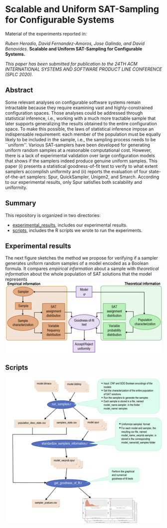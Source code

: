 # Scalable and Uniform SAT-Sampling for Configurable Systems

Material of the experiments reported in:

*Ruben Heradio, David Fernandez-Amoros, Jose Galindo, and David Benavides*. 
**Scalable and Uniform SAT-Sampling for Configurable Systems.** 

*This paper has been submitted for publication to the 24TH ACM INTERNATIONAL SYSTEMS AND SOFTWARE PRODUCT LINE CONFERENCE (SPLC 2020).*

## Abstract

Some relevant analyses on configurable software systems remain intractable because they require examining vast and highly-constrained configuration spaces. Those analyses could be addressed through statistical inference, i.e., working with a much more tractable sample that later supports generalizing the results obtained to the entire configuration space. To make this possible, the laws of statistical inference impose an indispensable requirement: each member of the population must be equally likely to be included in the sample, i.e., the sampling process needs to be ``uniform''. Various SAT-samplers have been developed for generating uniform random samples at a reasonable computational cost. However, there is a lack of experimental validation over large configuration models that shows if the samplers indeed produce genuine uniform samples. This paper (i) presents a statistical goodness-of-fit test to verify to what extent samplers accomplish uniformity and (ii) reports the evaluation of four state-of-the-art samplers: Spur, QuickSampler, Unigen2, and Smarch.  According to our experimental results, only Spur satisfies both scalability and uniformity.

## Summary

This repository is organized in two directories:

* [experimental_results](https://github.com/rheradio/sat_sampling/tree/master/experimental_results), includes our experimental results.
* [scripts](https://github.com/rheradio/sat_sampling/tree/master/scripts), includes the R scripts we wrote to run the experiments.


## Experimental results

The next figure sketches the method we propose for verifying if a sampler generates uniform random samples of a model encoded as a Boolean formula. It compares *empirical information* about a sample with *theoretical information* about the whole population of SAT solutions that the model represents
![Scheme summarizing the scripts](https://github.com/rheradio/sat_sampling/blob/master/scripts/goodness_of_fit_schema.png)

## Scripts

![Scheme summarizing the scripts](https://github.com/rheradio/sat_sampling/blob/master/scripts/scripts_workflow_schema.png)

